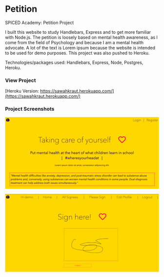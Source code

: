 # Petition

SPICED Academy: Petition Project

I built this website to study Handlebars, Express and to get more familiar with Node.js.
The petition is loosely based on mental health awareness, as I come from the field of Psychology and because I am a mental health advocate. A lot of the text is Lorem ipsum because the website is intended to be used for demo purposes.
This project was also pushed to Heroku.

Technologies/packages used: Handlebars, Express, Node, Postgres, Heroku.

### View Project

[Heroku Version: https://sawahkraut.herokuapp.com/](https://sawahkraut.herokuapp.com/)

### Project Screenshots

![Screenshot](/screenshots/Screenshot1.png?raw=true "Screenshot 1")

![Screenshot](/screenshots/Screenshot2.png?raw=true "Screenshot 2")
